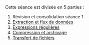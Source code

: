 
Cette séance est divisée en 5 parties :

1. Révision et consolidation séance 1
2. [Extraction et flux de données](01-flux.md)
3. [Expressions régulières](02-regex.md)
4. [Compression et archivage](03-tar.md)
5. [Transfert de fichiers](04-ssh_scp.md)

